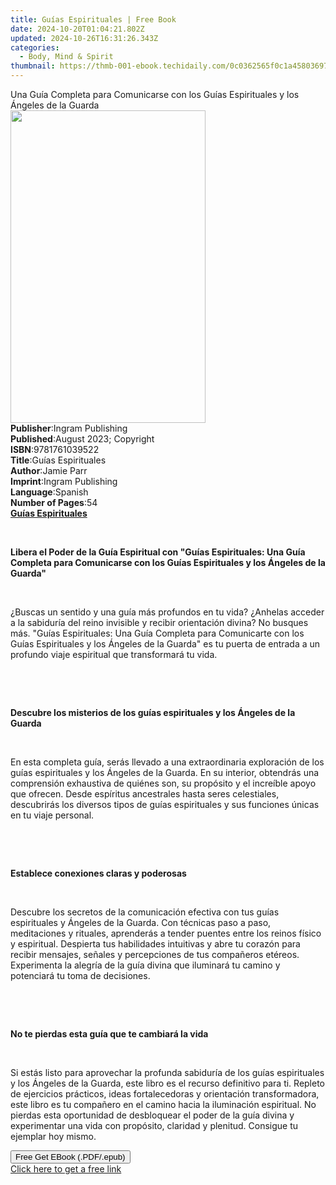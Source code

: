 ```yaml
---
title: Guías Espirituales | Free Book
date: 2024-10-20T01:04:21.802Z
updated: 2024-10-26T16:31:26.343Z
categories:
  - Body, Mind & Spirit
thumbnail: https://thmb-001-ebook.techidaily.com/0c0362565f0c1a458036972ac7ed30215644a56e664f387c2f48b9f95a846927.jpg
---
```

<main id="book-container">
  <div class="flex flex-col">
    <div class="book-brief flex-1 py-6 px-4 sm:p-6 md:py-10 md:px-8">
      <!-- brief-->
      <div class="book-brief-main">
        Una Guía Completa para Comunicarse con los Guías Espirituales y los
        Ángeles de la Guarda
      </div>
    </div>
    <div
      class="book-meta-info flex-1 grid gap-4 col-start-1 col-end-3 row-start-1 sm:mb-6 sm:grid-cols-4 lg:gap-6 lg:col-start-2 lg:row-end-6 lg:row-span-6 lg:mb-0"
    >
      <div
        class="book-meta-info-left place-content-center mt-4 p-4 text-sm leading-6 col-start-2 col-span-2 dark:text-slate-400"
      >
        <img
          class="w-full h-500 object-cover rounded-lg sm:h-255 sm:col-span-2 lg:col-span-full"
          src="https://img-001-ebook.techidaily.com/84b79b5972ce7225440d0b870ddd6365305458ffadc3b7cb0d21b9fac726bfeb.jpg"
          alt=""
          width="312"
          height="500"
        />
      </div>
      <div
        class="book-meta-info-right mt-2 col-start-1 row-start-2 col-span-3 self-center"
      >
        <!-- meta data  -->
        <div class="flex flex-col px-4 md:px-8">
          <div class="flex-1">
            <strong>Publisher</strong>:<span class="px-2"
              >Ingram Publishing</span
            >
          </div>
          <div class="flex-1">
            <strong>Published</strong>:<span class="px-2"
              >August 2023; Copyright</span
            >
          </div>
          <div class="flex-1">
            <strong>ISBN</strong>:<span class="px-2">9781761039522</span>
          </div>
          <div class="flex-1">
            <strong>Title</strong>:<span class="px-2">Guías Espirituales</span>
          </div>
          <div class="flex-1">
            <strong>Author</strong>:<span class="px-2">Jamie Parr</span>
          </div>
          <div class="flex-1">
            <strong>Imprint</strong>:<span class="px-2">Ingram Publishing</span>
          </div>
          <div class="flex-1">
            <strong>Language</strong>:<span class="px-2">Spanish</span>
          </div>
          <div class="flex-1">
            <strong>Number of Pages</strong>:<span class="px-2">54</span>
          </div>
        </div>
      </div>
    </div>
    <div class="book-description flex-1 py-6 px-4 sm:p-6 md:py-10 md:px-8">
      <div class="book-description-main">
        <div accordion-content="" id="description">
          <strong
            ><strong><u>Guías Espirituales</u></strong></strong
          >
          <p><br /></p>
          <p>
            <strong
              >Libera el Poder de la Guía Espiritual con "Guías Espirituales:
              Una Guía Completa para Comunicarse con los Guías Espirituales y
              los Ángeles de la Guarda"</strong
            >
          </p>
          <p>&nbsp;</p>
          <p>
            ¿Buscas un sentido y una guía más profundos en tu vida? ¿Anhelas
            acceder a la sabiduría del reino invisible y recibir orientación
            divina? No busques más. "Guías Espirituales: Una Guía Completa para
            Comunicarte con los Guías Espirituales y los Ángeles de la Guarda"
            es tu puerta de entrada a un profundo viaje espiritual que
            transformará tu vida.
          </p>
          <p>&nbsp;</p>
          <p>&nbsp;</p>
          <p>
            <strong
              >Descubre los misterios de los guías espirituales y los Ángeles de
              la Guarda</strong
            >
          </p>
          <p>&nbsp;</p>
          <p>
            En esta completa guía, serás llevado a una extraordinaria
            exploración de los guías espirituales y los Ángeles de la Guarda. En
            su interior, obtendrás una comprensión exhaustiva de quiénes son, su
            propósito y el increíble apoyo que ofrecen. Desde espíritus
            ancestrales hasta seres celestiales, descubrirás los diversos tipos
            de guías espirituales y sus funciones únicas en tu viaje personal.
          </p>
          <p>&nbsp;</p>
          <p>&nbsp;</p>
          <p><strong>Establece conexiones claras y poderosas</strong></p>
          <p>&nbsp;</p>
          <p>
            Descubre los secretos de la comunicación efectiva con tus guías
            espirituales y Ángeles de la Guarda. Con técnicas paso a paso,
            meditaciones y rituales, aprenderás a tender puentes entre los
            reinos físico y espiritual. Despierta tus habilidades intuitivas y
            abre tu corazón para recibir mensajes, señales y percepciones de tus
            compañeros etéreos. Experimenta la alegría de la guía divina que
            iluminará tu camino y potenciará tu toma de decisiones.
          </p>
          <p>&nbsp;</p>
          <p>&nbsp;</p>
          <p>
            <strong>No te pierdas esta guía que te cambiará la vida</strong>
          </p>
          <p>&nbsp;</p>
          <p>
            Si estás listo para aprovechar la profunda sabiduría de los guías
            espirituales y los Ángeles de la Guarda, este libro es el recurso
            definitivo para ti. Repleto de ejercicios prácticos, ideas
            fortalecedoras y orientación transformadora, este libro es tu
            compañero en el camino hacia la iluminación espiritual. No pierdas
            esta oportunidad de desbloquear el poder de la guía divina y
            experimentar una vida con propósito, claridad y plenitud. Consigue
            tu ejemplar hoy mismo.
          </p>
        </div>
        <div class="accordion-fader"></div>
      </div>
    </div>
    <div class="book-excerpts flex-1 py-6 px-4 sm:p-6 md:py-10 md:px-8"></div>
    <div
      class="book-about-author flex-1 py-6 px-4 sm:p-6 md:py-10 md:px-8"
    ></div>
    <div class="book-free-get flex-1 py-6 px-4 sm:p-6 md:py-10 md:px-8">
      <button
        id="btn-free-get"
        class="bg-blue-500 hover:bg-blue-700 text-white font-bold py-2 px-4 rounded"
      >
        Free Get EBook (.PDF/.epub)
      </button>
      <div id="countdown-display" class="px-2 text-lg mt-2"></div>
      <a
        id="free-link"
        class="hidden bg-blue-500 hover:bg-blue-700 text-white font-bold py-2 px-4 rounded"
        href="https://www.ebooks.com/en-us/book/211011892/gu-as-espirituales/jamie-parr/"
        target="_blank"
        >Click here to get a free link</a
      >
    </div>
    <script>
      let countdownTime = 0;
      let countdownInterval = null;
      document
        .getElementById('btn-free-get')
        .addEventListener('click', startCountdown);
      function startCountdown() {
        countdownTime = new Date().getTime() + 60000 * 3;
        countdownInterval = setInterval(updateCountdown, 1000);
        document.getElementById('btn-free-get').disabled = true;
        document
          .getElementById('btn-free-get')
          .classList.add('bg-gray-500', 'cursor-not-allowed');
      }
      function updateCountdown() {
        let currentTime = new Date().getTime();
        let timeLeft = countdownTime - currentTime;
        let secondsLeft = Math.floor(timeLeft / 1000);
        document.getElementById('countdown-display').innerHTML =
          `Remaining time: ${secondsLeft} seconds.`;
        if (secondsLeft <= 0) {
          clearInterval(countdownInterval);
          document.getElementById('btn-free-get').classList.add('hidden');
          document.getElementById('free-link').classList.remove('hidden');
          document.getElementById('countdown-display').innerHTML = '';
        }
      }
    </script>
  </div>
</main>

<ins class="adsbygoogle"
      style="display:block"
      data-ad-client="ca-pub-7571918770474297"
      data-ad-slot="8358498916"
      data-ad-format="auto"
      data-full-width-responsive="true"></ins>
    
